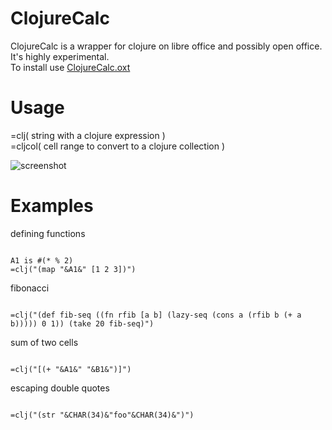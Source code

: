 ClojureCalc
====================
ClojureCalc is a wrapper for clojure on libre office and possibly open office.  
It's highly experimental.  
To install use [ClojureCalc.oxt](https://github.com/beothorn/ClojureCalc/releases/download/0.1.0/ClojureCalc.oxt)  

Usage  
====================

=clj( string with a clojure expression )  
=cljcol( cell range to convert to a clojure collection )  

![screenshot](http://i.imgur.com/ydWloye.png "Example")

Examples  
====================

defining functions
<pre><code>
A1 is #(* % 2)
=clj("(map "&A1&" [1 2 3])")
</code></pre>

fibonacci
<pre><code>
=clj("(def fib-seq ((fn rfib [a b] (lazy-seq (cons a (rfib b (+ a b))))) 0 1)) (take 20 fib-seq)")  
</code></pre>

sum of two cells
<pre><code>
=clj("[(+ "&A1&" "&B1&")]")  
</code></pre>

escaping double quotes
<pre><code>
=clj("(str "&CHAR(34)&"foo"&CHAR(34)&")")
</code></pre>

